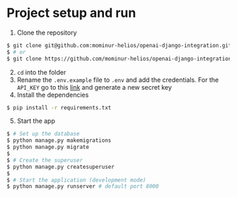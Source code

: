 # Project setup and run

1. Clone the repository 
  ```bash
  $ git clone git@github.com:mominur-helios/openai-django-integration.git
  $ # or
  $ git clone https://github.com/mominur-helios/openai-django-integration.git
  ```
2. `cd` into the folder
3. Rename the `.env.example` file to `.env` and add the credentials. For the `API_KEY` go to this [link](https://platform.openai.com/account/api-keys) and generate a new secret key
4. Install the dependencies
  ```bash
  $ pip install -r requirements.txt
  ```
5. Start the app

```bash
$ # Set up the database
$ python manage.py makemigrations
$ python manage.py migrate
$
$ # Create the superuser
$ python manage.py createsuperuser
$
$ # Start the application (development mode)
$ python manage.py runserver # default port 8000
```